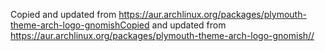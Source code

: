 Copied and updated from https://aur.archlinux.org/packages/plymouth-theme-arch-logo-gnomishCopied and updated from https://aur.archlinux.org/packages/plymouth-theme-arch-logo-gnomish//
